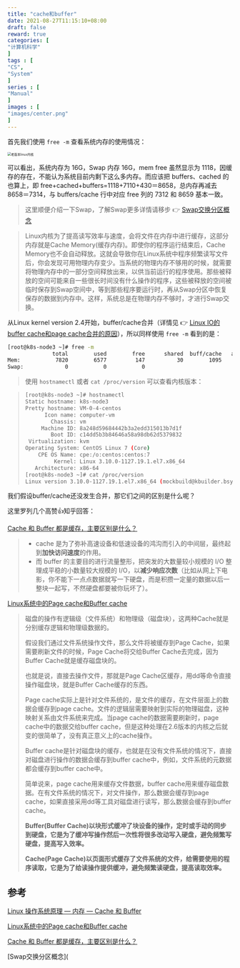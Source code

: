 ```yaml
---
title: "cache和buffer"
date: 2021-08-27T11:15:10+08:00
draft: false
reward: true
categories: [
"计算机科学"
]
tags : [
"CS",
"System"
]
series : [
"Manual"
]
images : [
"images/center.png"
]
---
```


[comment]: <> "# cache和buffer"

首先我们使用 `free -m` 查看系统内存的使用情况：

<img src="https://picgo.6and.ltd/img/20200502221926518.png" alt="老版本linux内核" style="zoom:50%;" />

可以看出，系统内存为 16G，Swap 内存 16G，mem free 虽然显示为 1118，因缓存的存在，不能认为系统目前内剩下这么多内存。而应该把 buffers、cached 的也算上，即 free+cached+buffers=1118+7110+430＝8658，总内存再减去 8658＝7314，与 buffers/cache 行中对应 free 列的 7312 和 8659 基本一致。

> 这里顺便介绍一下Swap，了解Swap更多详情请移步 👉 [Swap交换分区概念](https://www.cnblogs.com/kerrycode/p/5246383.html)

> Linux内核为了提高读写效率与速度，会将文件在内存中进行缓存，这部分内存就是Cache Memory(缓存内存)。即使你的程序运行结束后，Cache Memory也不会自动释放。这就会导致你在Linux系统中程序频繁读写文件后，你会发现可用物理内存变少。当系统的物理内存不够用的时候，就需要将物理内存中的一部分空间释放出来，以供当前运行的程序使用。那些被释放的空间可能来自一些很长时间没有什么操作的程序，这些被释放的空间被临时保存到Swap空间中，等到那些程序要运行时，再从Swap分区中恢复保存的数据到内存中。这样，系统总是在物理内存不够时，才进行Swap交换。

从Linux kernel version 2.4开始，buffer/cache合并（详情见 👉 [Linux IO的buffer cache和page cache合并的原因](https://blog.csdn.net/jasonchen_gbd/article/details/80151328)），所以同样使用 `free -m` 看到的是：

```sh
[root@k8s-node3 ~]# free -m
              total        used        free      shared  buff/cache   available
Mem:           7820        6577         147          30        1095         907
Swap:             0           0           0
```

> 使用 `hostnamectl` 或者 `cat /proc/version` 可以查看内核版本：

> ```sh
> [root@k8s-node3 ~]# hostnamectl
> Static hostname: k8s-node3
> Pretty hostname: VM-0-4-centos
>       Icon name: computer-vm
>         Chassis: vm
>      Machine ID: 8a248d59684442b3a2edd315013b7d1f
>         Boot ID: c14dd5b3b84646a58a98db62d5379832
>  Virtualization: kvm
> Operating System: CentOS Linux 7 (Core)
>     CPE OS Name: cpe:/o:centos:centos:7
>          Kernel: Linux 3.10.0-1127.19.1.el7.x86_64
>    Architecture: x86-64
> [root@k8s-node3 ~]# cat /proc/version
> Linux version 3.10.0-1127.19.1.el7.x86_64 (mockbuild@kbuilder.bsys.centos.org) (gcc version 4.8.5 20150623 (Red Hat 4.8.5-39) (GCC) ) #1 SMP Tue Aug 25 17:23:54 UTC 2020
> ```

我们假设buffer/cache还没发生合并，那它们之间的区别是什么呢？

这里罗列几个高赞👍知乎回答：

[Cache 和 Buffer 都是缓存，主要区别是什么？](https://www.zhihu.com/question/26190832)

> - cache 是为了弥补高速设备和低速设备的鸿沟而引入的中间层，最终起到**加快访问速度**的作用。
> - 而 buffer 的主要目的进行流量整形，把突发的大数量较小规模的 I/O 整理成平稳的小数量较大规模的 I/O，以**减少响应次数**（比如从网上下电影，你不能下一点点数据就写一下硬盘，而是积攒一定量的数据以后一整块一起写，不然硬盘都要被你玩坏了）。

[Linux系统中的Page cache和Buffer cache](https://zhuanlan.zhihu.com/p/35277219)

> 磁盘的操作有逻辑级（文件系统）和物理级（磁盘块），这两种Cache就是分别缓存逻辑和物理级数据的。
>
> 假设我们通过文件系统操作文件，那么文件将被缓存到Page Cache，如果需要刷新文件的时候，Page Cache将交给Buffer Cache去完成，因为Buffer Cache就是缓存磁盘块的。
>
> 也就是说，直接去操作文件，那就是Page Cache区缓存，用dd等命令直接操作磁盘块，就是Buffer Cache缓存的东西。
>
> Page cache实际上是针对文件系统的，是文件的缓存，在文件层面上的数据会缓存到page cache。文件的逻辑层需要映射到实际的物理磁盘，这种映射关系由文件系统来完成。当page cache的数据需要刷新时，page cache中的数据交给buffer cache，但是这种处理在2.6版本的内核之后就变的很简单了，没有真正意义上的cache操作。
>
> Buffer cache是针对磁盘块的缓存，也就是在没有文件系统的情况下，直接对磁盘进行操作的数据会缓存到buffer cache中，例如，文件系统的元数据都会缓存到buffer cache中。
>
> 简单说来，page cache用来缓存文件数据，buffer cache用来缓存磁盘数据。在有文件系统的情况下，对文件操作，那么数据会缓存到page cache，如果直接采用dd等工具对磁盘进行读写，那么数据会缓存到buffer cache。
>
> **Buffer(Buffer Cache)以块形式缓冲了块设备的操作，定时或手动的同步到硬盘，它是为了缓冲写操作然后一次性将很多改动写入硬盘，避免频繁写硬盘，提高写入效率。**
>
> **Cache(Page Cache)以页面形式缓存了文件系统的文件，给需要使用的程序读取，它是为了给读操作提供缓冲，避免频繁读硬盘，提高读取效率。**



## 参考

[Linux 操作系统原理 — 内存 — Cache 和 Buffer](https://blog.csdn.net/Jmilk/article/details/105896326)

[Linux系统中的Page cache和Buffer cache](https://zhuanlan.zhihu.com/p/35277219)

[Cache 和 Buffer 都是缓存，主要区别是什么？](https://www.zhihu.com/question/26190832)

[Swap交换分区概念](
